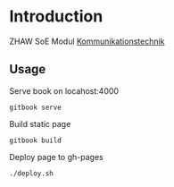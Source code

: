 # Introduction

ZHAW SoE Modul [Kommunikationstechnik][1]

## Usage

Serve book on locahost:4000

	gitbook serve

Build static page

	gitbook build

Deploy page to gh-pages

	./deploy.sh

<!-- Refs -->
[1]: https://eventoweb.zhaw.ch/Evt_Pages/Brn_ModulDetailAZ.aspx?node=2901247e-aa27-4f84-a5d6-d6b33b234dbd&IDAnlass=774167
